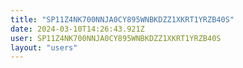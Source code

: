 ```yaml
---
title: "SP11Z4NK700NNJA0CY895WNBKDZZ1XKRT1YRZB40S"
date: 2024-03-10T14:26:43.921Z
user: SP11Z4NK700NNJA0CY895WNBKDZZ1XKRT1YRZB40S
layout: "users"
---
```

    